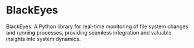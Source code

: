 # BlackEyes
BlackEyes: A Python library for real-time monitoring of file system changes and running processes, providing seamless integration and valuable insights into system dynamics.
